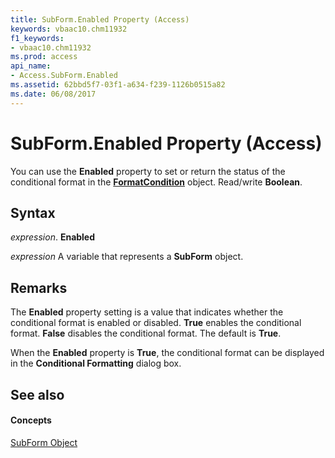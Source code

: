 ```yaml
---
title: SubForm.Enabled Property (Access)
keywords: vbaac10.chm11932
f1_keywords:
- vbaac10.chm11932
ms.prod: access
api_name:
- Access.SubForm.Enabled
ms.assetid: 62bbd5f7-03f1-a634-f239-1126b0515a82
ms.date: 06/08/2017
---
```



# SubForm.Enabled Property (Access)

You can use the **Enabled** property to set or return the status of the conditional format in the **[FormatCondition](formatcondition-object-access.md)** object. Read/write **Boolean**.


## Syntax

 _expression_. **Enabled**

 _expression_ A variable that represents a **SubForm** object.


## Remarks

The **Enabled** property setting is a value that indicates whether the conditional format is enabled or disabled. **True** enables the conditional format. **False** disables the conditional format. The default is **True**.

When the **Enabled** property is **True**, the conditional format can be displayed in the **Conditional Formatting** dialog box.


## See also


#### Concepts


[SubForm Object](subform-object-access.md)

